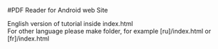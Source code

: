 #PDF Reader for Android web Site

English version of tutorial inside index.html  
For other language please make folder, for example [ru]/index.html or [fr]/index.html




